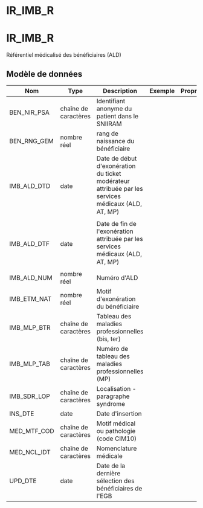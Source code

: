 # IR_IMB_R

<!-- ATTENTION : Ne pas supprimer ou modifier la ligne ci-dessous -->
# IR_IMB_R

Référentiel médicalisé des bénéficiaires (ALD)


## Modèle de données

|Nom|Type|Description|Exemple|Propriétés|
|-|-|-|-|-|
|BEN_NIR_PSA|chaîne de caractères|Identifiant anonyme du patient dans le SNIIRAM|||
|BEN_RNG_GEM|nombre réel|rang de naissance du bénéficiaire|||
|IMB_ALD_DTD|date|Date de début d'exonération du ticket modérateur attribuée par les services médicaux (ALD, AT, MP)|||
|IMB_ALD_DTF|date|Date de fin de l'exonération attribuée par les services médicaux (ALD, AT, MP)|||
|IMB_ALD_NUM|nombre réel|Numéro d'ALD|||
|IMB_ETM_NAT|nombre réel|Motif d'exonération du bénéficiaire|||
|IMB_MLP_BTR|chaîne de caractères|Tableau des maladies professionnelles (bis, ter)|||
|IMB_MLP_TAB|chaîne de caractères|Numéro de tableau des maladies professionnelles (MP)|||
|IMB_SDR_LOP|chaîne de caractères|Localisation - paragraphe syndrome|||
|INS_DTE|date|Date d'insertion|||
|MED_MTF_COD|chaîne de caractères|Motif médical ou pathologie (code CIM10)|||
|MED_NCL_IDT|chaîne de caractères|Nomenclature médicale|||
|UPD_DTE|date|Date de la dernière sélection des bénéficiaires de l'EGB|||

<!-- ATTENTION : Ne pas supprimer ou modifier la ligne ci-dessus -->
